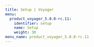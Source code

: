 ```yaml
---
title: Setup | Voyager
menu:
  product_voyager_5.0.0-rc.11:
    identifier: setup
    name: Setup
    weight: 30
menu_name: product_voyager_5.0.0-rc.11
---
```

